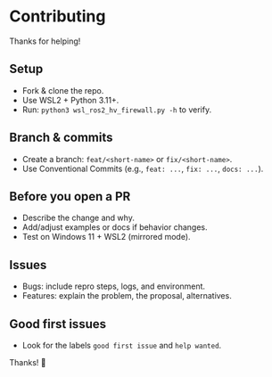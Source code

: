 # Contributing

Thanks for helping!

## Setup
- Fork & clone the repo.
- Use WSL2 + Python 3.11+.
- Run: `python3 wsl_ros2_hv_firewall.py -h` to verify.

## Branch & commits
- Create a branch: `feat/<short-name>` or `fix/<short-name>`.
- Use Conventional Commits (e.g., `feat: ...`, `fix: ...`, `docs: ...`).

## Before you open a PR
- Describe the change and why.
- Add/adjust examples or docs if behavior changes.
- Test on Windows 11 + WSL2 (mirrored mode).

## Issues
- Bugs: include repro steps, logs, and environment.
- Features: explain the problem, the proposal, alternatives.

## Good first issues
- Look for the labels `good first issue` and `help wanted`.

Thanks! 🙌
